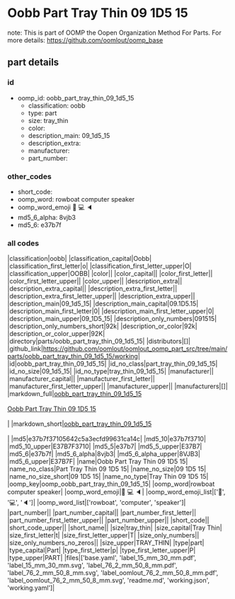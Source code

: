 # Oobb Part Tray Thin 09 1D5 15  

note: This is part of OOMP the Oopen Organization Method For Parts. For more details: https://github.com/oomlout/oomp_base

##  part details





### id
* oomp_id: oobb_part_tray_thin_09_1d5_15
  * classification: oobb
  * type: part
  * size: tray_thin
  * color: 
  * description_main: 09_1d5_15
  * description_extra: 
  * manufacturer: 
  * part_number: 

### other_codes
* short_code: 
* oomp_word: rowboat computer speaker
* oomp_word_emoji :rowboat: :computer: :speaker:
* md5_6_alpha: 8vjb3
* md5_6: e37b7f

### all codes 
|classification|oobb|
|classification_capital|Oobb|
|classification_first_letter|o|
|classification_first_letter_upper|O|
|classification_upper|OOBB|
|color||
|color_capital||
|color_first_letter||
|color_first_letter_upper||
|color_upper||
|description_extra||
|description_extra_capital||
|description_extra_first_letter||
|description_extra_first_letter_upper||
|description_extra_upper||
|description_main|09_1d5_15|
|description_main_capital|09.1D5.15|
|description_main_first_letter|0|
|description_main_first_letter_upper|0|
|description_main_upper|09_1D5_15|
|description_only_numbers|091515|
|description_only_numbers_short|92k|
|description_or_color|92k|
|description_or_color_upper|92K|
|directory|parts/oobb_part_tray_thin_09_1d5_15|
|distributors|[]|
|github_link|https://github.com/oomlout/oomlout_oomp_part_src/tree/main/parts/oobb_part_tray_thin_09_1d5_15/working|
|id|oobb_part_tray_thin_09_1d5_15|
|id_no_class|part_tray_thin_09_1d5_15|
|id_no_size|09_1d5_15|
|id_no_type|tray_thin_09_1d5_15|
|manufacturer||
|manufacturer_capital||
|manufacturer_first_letter||
|manufacturer_first_letter_upper||
|manufacturer_upper||
|manufacturers|[]|
|markdown_full|[oobb_part_tray_thin_09_1d5_15](https://github.com/oomlout/oomlout_oomp_part_src/tree/main/parts/oobb_part_tray_thin_09_1d5_15/working)<br>[](https://github.com/oomlout/oomlout_oomp_part_src/tree/main/parts/oobb_part_tray_thin_09_1d5_15/working)<br>[Oobb Part Tray Thin 09 1D5 15](https://github.com/oomlout/oomlout_oomp_part_src/tree/main/parts/oobb_part_tray_thin_09_1d5_15/working)<br><br>|
|markdown_short|[oobb_part_tray_thin_09_1d5_15](https://github.com/oomlout/oomlout_oomp_part_src/tree/main/parts/oobb_part_tray_thin_09_1d5_15/working)<br><br>|
|md5|e37b7f37105642c5a3ecfd99631ca14c|
|md5_10|e37b7f3710|
|md5_10_upper|E37B7F3710|
|md5_5|e37b7|
|md5_5_upper|E37B7|
|md5_6|e37b7f|
|md5_6_alpha|8vjb3|
|md5_6_alpha_upper|8VJB3|
|md5_6_upper|E37B7F|
|name|Oobb Part Tray Thin 09 1D5 15|
|name_no_class|Part Tray Thin 09 1D5 15|
|name_no_size|09 1D5 15|
|name_no_size_short|09 1D5 15|
|name_no_type|Tray Thin 09 1D5 15|
|oomp_key|oomp_oobb_part_tray_thin_09_1d5_15|
|oomp_word|rowboat computer speaker|
|oomp_word_emoji|:rowboat: :computer: :speaker:|
|oomp_word_emoji_list|[':rowboat:', ':computer:', ':speaker:']|
|oomp_word_list|['rowboat', 'computer', 'speaker']|
|part_number||
|part_number_capital||
|part_number_first_letter||
|part_number_first_letter_upper||
|part_number_upper||
|short_code||
|short_code_upper||
|short_name||
|size|tray_thin|
|size_capital|Tray Thin|
|size_first_letter|t|
|size_first_letter_upper|T|
|size_only_numbers||
|size_only_numbers_no_zeros||
|size_upper|TRAY_THIN|
|type|part|
|type_capital|Part|
|type_first_letter|p|
|type_first_letter_upper|P|
|type_upper|PART|
|files|['base.yaml', 'label_15_mm_30_mm.pdf', 'label_15_mm_30_mm.svg', 'label_76_2_mm_50_8_mm.pdf', 'label_76_2_mm_50_8_mm.svg', 'label_oomlout_76_2_mm_50_8_mm.pdf', 'label_oomlout_76_2_mm_50_8_mm.svg', 'readme.md', 'working.json', 'working.yaml']|
